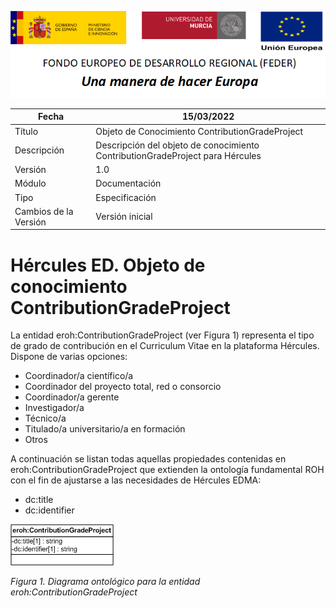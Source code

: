 ![](../../Docs/media/CabeceraDocumentosMD.png)

| Fecha         | 15/03/2022                                                   |
| ------------- | ------------------------------------------------------------ |
|Título|Objeto de Conocimiento ContributionGradeProject| 
|Descripción|Descripción del objeto de conocimiento ContributionGradeProject para Hércules|
|Versión|1.0|
|Módulo|Documentación|
|Tipo|Especificación|
|Cambios de la Versión|Versión inicial|

# Hércules ED. Objeto de conocimiento ContributionGradeProject

La entidad eroh:ContributionGradeProject (ver Figura 1) representa el tipo de grado de contribución en el Curriculum Vitae en la plataforma Hércules. 
Dispone de varias opciones:
- Coordinador/a científico/a
- Coordinador del proyecto total, red o consorcio
- Coordinador/a gerente
- Investigador/a
- Técnico/a
- Titulado/a universitario/a en formación
- Otros

A continuación se listan todas aquellas propiedades contenidas en eroh:ContributionGradeProject que extienden la ontología fundamental ROH con el fin de ajustarse a las necesidades de Hércules EDMA:

- dc:title
- dc:identifier

![](../../Docs/media/ObjetosDeConocimiento/ContributionGradeProject.png)

*Figura 1. Diagrama ontológico para la entidad eroh:ContributionGradeProject*
